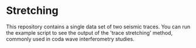 # Stretching

This repository contains a single data set of two seismic traces. 
You can run the example script to see the output of the 'trace stretching'
method, commonly used in coda wave interferometry studies.
